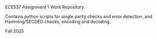 ECE537 Assignment 1 Work Repository. 

Contains python scripts for single parity checks and error detection, and Hamming/SECDED checks, encoding and decoding.

Fall 2025
